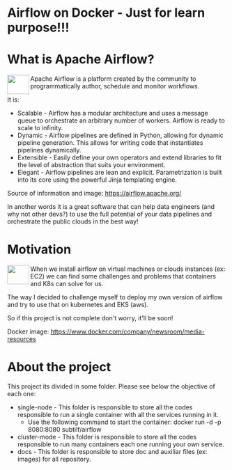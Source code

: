 # Airflow on Docker - Just for learn purpose!!! 

# What is Apache Airflow?
<img align="left" src="https://github.com/subtilf/apache-airflow-learning/docs/images/apache-airflow-logo.png" width="50" height="44"> Apache Airflow is a platform created by the community to programmatically author, schedule and monitor workflows.

It is:
* Scalable - Airflow has a modular architecture and uses a message queue to orchestrate an arbitrary number of workers. Airflow is ready to scale to infinity.
* Dynamic - Airflow pipelines are defined in Python, allowing for dynamic pipeline generation. This allows for writing code that instantiates pipelines dynamically.
* Extensible - Easily define your own operators and extend libraries to fit the level of abstraction that suits your environment.
* Elegant - Airflow pipelines are lean and explicit. Parametrization is built into its core using the powerful Jinja templating engine.

Source of information and image: https://airflow.apache.org/

In another words it is a great software that can help data engineers (and why not other devs?) to use the full potential of your data pipelines and orchestrate the public clouds in the best way!

# Motivation
<img align="left" src="https://github.com/subtilf/apache-airflow-learning/docs/images/docker-logo.png" width="50" height="44">When we install airflow on virtual machines or clouds instances (ex: EC2) we can find some challenges and problems that containers and K8s can solve for us.

The way I decided to challenge myself to deploy my own version of airflow and try to use that on kubernetes and EKS (aws).

So if this project is not complete don't worry, it'll be soon!

Docker image: https://www.docker.com/company/newsroom/media-resources

# About the project
This project its divided in some folder. Please see below the objective of each one:
* single-node - This folder is responsible to store all the codes responsible to run a single container with all the services running in it.
  * Use the following command to start the container: docker run -d -p 8080:8080 subtilf/airflow
* cluster-mode - This folder is responsible to store all the codes responsible to run many containers each one running your own service.
* docs - This folder is responsible to store doc and auxiliar files (ex: images) for all repository.